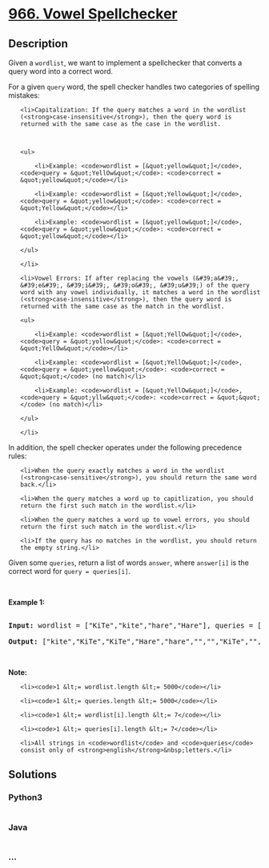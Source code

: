 # [966. Vowel Spellchecker](https://leetcode.com/problems/vowel-spellchecker)

## Description
<p>Given a&nbsp;<code>wordlist</code>, we want to implement a spellchecker that converts a query word into a correct word.</p>



<p>For a given <code>query</code> word, the spell checker handles two categories of spelling mistakes:</p>



<ul>

	<li>Capitalization: If the query matches a word in the wordlist (<strong>case-insensitive</strong>), then the query word is returned with the same case as the case in the wordlist.



	<ul>

		<li>Example: <code>wordlist = [&quot;yellow&quot;]</code>, <code>query = &quot;YellOw&quot;</code>: <code>correct = &quot;yellow&quot;</code></li>

		<li>Example: <code>wordlist = [&quot;Yellow&quot;]</code>, <code>query = &quot;yellow&quot;</code>: <code>correct = &quot;Yellow&quot;</code></li>

		<li>Example: <code>wordlist = [&quot;yellow&quot;]</code>, <code>query = &quot;yellow&quot;</code>: <code>correct = &quot;yellow&quot;</code></li>

	</ul>

	</li>

	<li>Vowel Errors: If after replacing the vowels (&#39;a&#39;, &#39;e&#39;, &#39;i&#39;, &#39;o&#39;, &#39;u&#39;) of the query word with any vowel individually, it matches a word in the wordlist (<strong>case-insensitive</strong>), then the query word is returned with the same case as the match in the wordlist.

	<ul>

		<li>Example: <code>wordlist = [&quot;YellOw&quot;]</code>, <code>query = &quot;yollow&quot;</code>: <code>correct = &quot;YellOw&quot;</code></li>

		<li>Example: <code>wordlist = [&quot;YellOw&quot;]</code>, <code>query = &quot;yeellow&quot;</code>: <code>correct = &quot;&quot;</code> (no match)</li>

		<li>Example: <code>wordlist = [&quot;YellOw&quot;]</code>, <code>query = &quot;yllw&quot;</code>: <code>correct = &quot;&quot;</code> (no match)</li>

	</ul>

	</li>

</ul>



<p>In addition, the spell checker operates under the following precedence rules:</p>



<ul>

	<li>When the query exactly matches a word in the wordlist (<strong>case-sensitive</strong>), you should return the same word back.</li>

	<li>When the query matches a word up to capitlization, you should return the first such match in the wordlist.</li>

	<li>When the query matches a word up to vowel errors, you should return the first such match in the wordlist.</li>

	<li>If the query has no matches in the wordlist, you should return the empty string.</li>

</ul>



<p>Given some <code>queries</code>, return a&nbsp;list of words <code>answer</code>, where <code>answer[i]</code>&nbsp;is&nbsp;the correct word for <code>query = queries[i]</code>.</p>



<p>&nbsp;</p>



<p><strong>Example 1:</strong></p>



<pre>

<strong>Input: </strong>wordlist = <span id="example-input-1-1">[&quot;KiTe&quot;,&quot;kite&quot;,&quot;hare&quot;,&quot;Hare&quot;]</span>, queries = <span id="example-input-1-2">[&quot;kite&quot;,&quot;Kite&quot;,&quot;KiTe&quot;,&quot;Hare&quot;,&quot;HARE&quot;,&quot;Hear&quot;,&quot;hear&quot;,&quot;keti&quot;,&quot;keet&quot;,&quot;keto&quot;]</span>

<strong>Output: </strong><span id="example-output-1">[&quot;kite&quot;,&quot;KiTe&quot;,&quot;KiTe&quot;,&quot;Hare&quot;,&quot;hare&quot;,&quot;&quot;,&quot;&quot;,&quot;KiTe&quot;,&quot;&quot;,&quot;KiTe&quot;]</span></pre>



<p>&nbsp;</p>



<p><strong>Note:</strong></p>



<ul>

	<li><code>1 &lt;= wordlist.length &lt;= 5000</code></li>

	<li><code>1 &lt;= queries.length &lt;= 5000</code></li>

	<li><code>1 &lt;= wordlist[i].length &lt;= 7</code></li>

	<li><code>1 &lt;= queries[i].length &lt;= 7</code></li>

	<li>All strings in <code>wordlist</code> and <code>queries</code> consist only of <strong>english</strong>&nbsp;letters.</li>

</ul>




## Solutions


<!-- tabs:start -->

### **Python3**

```python

```

### **Java**

```java

```

### **...**
```

```

<!-- tabs:end -->